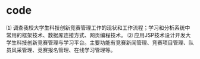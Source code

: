 code
====

⑴ 调查我校大学生科技创新竞赛管理工作的现状和工作流程；学习和分析系统中常用的框架技术、数据库连接方式、网页编程技术。
⑵ 应用JSP技术设计开发大学生科技创新竞赛管理与学习平台。主要功能有竞赛新闻管理、竞赛项目管理、队员风采管理、竞赛报名管理、在线学习管理等。
